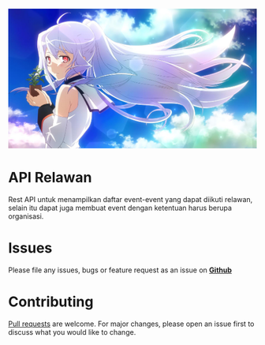 <p align="center"><img src="assets/images/banner.jpg" width="1700"></p>

# API Relawan

Rest API untuk menampilkan daftar event-event yang dapat diikuti relawan, selain itu dapat juga membuat event dengan ketentuan harus berupa organisasi.


# Issues

Please file any issues, bugs or feature request as an issue on <a href="https://github.com/zgramming/Relawan-TWS/issues"><b> Github </b></a>

# Contributing

<a href="https://github.com/zgramming/Relawan-TWS/pulls" target="_blank">Pull requests</a> are welcome. For major changes, please open an issue first to discuss what you would like to change.

<br>
